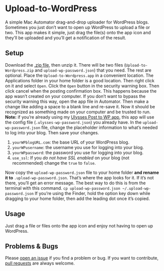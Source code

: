 # Upload-to-WordPress
A simple Mac Automator drag-and-drop uploader for WordPress blogs.
Sometimes you just don’t want to open up WordPress to upload a file or two. This app makes it simple, just drag the file(s) onto the app icon and they’ll be uploaded and you’ll get a notification of the result.
## Setup
Download the [.zip file][1], then unzip it. 
There will be two files (`Upload-to-Wordpress.zip` and `upload-wp-password.json`) that you need. The rest are optional.
Place the `Upload-to-Wordpress.app` in a convenient location. The Applications folder in your home folder is a good location. Then right click on it and select `Open`. Click the `Open` button in the security warning box. Then click cancel when the posting confirmation box. This  happens because the app wasn’t created on your computer. 
If you don’t want to bypass the security warning this way, open the app file in Automator. Then make a change like adding a space to a blank line and re-save it. Now it should be recognized as something made on your computer and be trusted to run.
**Note:** if you’re already using my [Ulysses Post to WP app][2], this app will use the config file (`.ulysses-wp-password.json`) you already have.
In the `upload-wp-password.json` file, change the placeholder information to what’s needed to log into your blog. Then save your changes.

1. `yourWPblogURL.com`: the base URL of your WordPress blog.
2. `yourWPusername`: the username you use for logging into your blog.
3. `yourWPpassword`: the password you use for logging into your blog.
4. `use_ssl`: If you _do not have SSL enabled_ on your blog (not recommended) change the `true` to `false`.

Now copy the `upload-wp-password.json` file to your home folder **and rename it to** `.upload-wp-password.json`. That’s where the app looks for it. If it’s not there, you’ll get an error message. The best way to do this is from the terminal with this command.
`cp upload-wp-password.json ~/.upload-wp-password.json`
If you’re using the Finder, hold the option key down while dragging to your home folder, then add the leading dot once it’s copied.
## Usage
Just drag a file or files onto the app icon and enjoy not having to open up WordPress.
## Problems & Bugs
Please [open an issue][3] if you find a problem or bug. If you want to contribute, [pull requests][4] are always welcome.

[1]:	https://github.com/JenniferMack/Upload-to-WordPress/archive/master.zip "Direct .zip download."
[2]:	https://github.com/JenniferMack/Ulysses-post-to-WP
[3]:	https://github.com/JenniferMack/Upload-to-WordPress/issues "Issue tracker."
[4]:	https://github.com/JenniferMack/Upload-to-WordPress/pulls "Create a pull request."